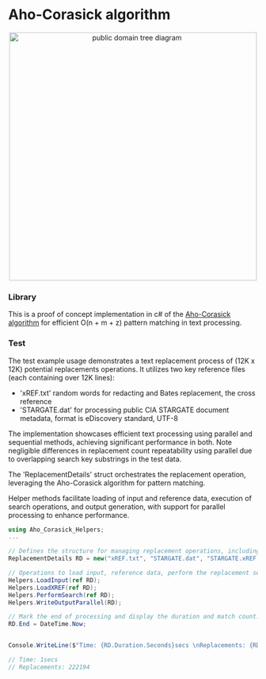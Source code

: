 # Aho-Corasick algorithm

<p align="center">
<img src="https://upload.wikimedia.org/wikipedia/commons/9/90/A_diagram_of_the_Aho-Corasick_string_search_algorithm.svg" width="500"  alt="public domain tree diagram">
</p>

### Library
This is a proof of concept implementation in c# of the [Aho-Corasick algorithm](https://en.wikipedia.org/wiki/Aho%E2%80%93Corasick_algorithm) for efficient O(n + m + z) pattern matching in text processing. 



### Test
The test example usage demonstrates a text replacement process of (12K x 12K) potential replacements operations. 
It utilizes two key reference files (each containing over 12K lines): 
- 'xREF.txt' random words for redacting and Bates replacement, the cross reference 
- 'STARGATE.dat' for processing public CIA STARGATE document metadata, format is eDiscovery standard, UTF-8

The implementation showcases efficient text processing using parallel and sequential methods, achieving significant performance in both.
Note negligible differences in replacement count repeatability using parallel due to overlapping search key substrings in the test data.

The 'ReplacementDetails' struct orchestrates the replacement operation, leveraging the Aho-Corasick algorithm for pattern matching. 

Helper methods facilitate loading of input and reference data, execution of search operations, and output generation, 
with support for parallel processing to enhance performance.

```c#
using Aho_Corasick_Helpers;
...

// Defines the structure for managing replacement operations, including file paths, processing times, and match counts.
ReplacementDetails RD = new("xREF.txt", "STARGATE.dat", "STARGATE.xREF.dat") { Start = DateTime.Now };

// Operations to load input, reference data, perform the replacement search, and generate the output.
Helpers.LoadInput(ref RD);
Helpers.LoadXREF(ref RD);
Helpers.PerformSearch(ref RD);
Helpers.WriteOutputParallel(RD);

// Mark the end of processing and display the duration and match count.
RD.End = DateTime.Now;


Console.WriteLine($"Time: {RD.Duration.Seconds}secs \nReplacements: {RD.MatchCount}");

// Time: 1secs
// Replacements: 222194
```
